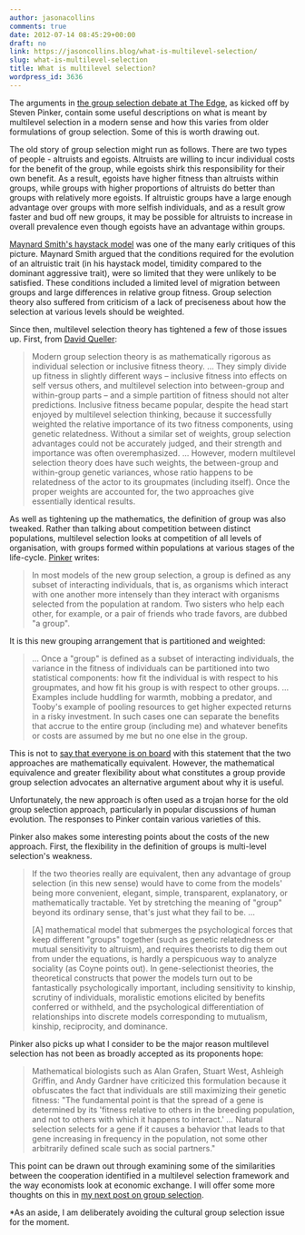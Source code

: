 ```yaml
---
author: jasonacollins
comments: true
date: 2012-07-14 08:45:29+00:00
draft: no
link: https://jasoncollins.blog/what-is-multilevel-selection/
slug: what-is-multilevel-selection
title: What is multilevel selection?
wordpress_id: 3636
---
```


The arguments in [the group selection debate at The Edge](http://edge.org/conversation/the-false-allure-of-group-selection), as kicked off by Steven Pinker, contain some useful descriptions on what is meant by multilevel selection in a modern sense and how this varies from older formulations of group selection. Some of this is worth drawing out.

The old story of group selection might run as follows. There are two types of people - altruists and egoists. Altruists are willing to incur individual costs for the benefit of the group, while egoists shirk this responsibility for their own benefit. As a result, egoists have higher fitness than altruists within groups, while groups with higher proportions of altruists do better than groups with relatively more egoists. If altruistic groups have a large enough advantage over groups with more selfish individuals, and as a result grow faster and bud off new groups, it may be possible for altruists to increase in overall prevalence even though egoists have an advantage within groups.

[Maynard Smith's haystack model](http://www.nature.com/doifinder/10.1038/2011145a0) was one of the many early critiques of this picture. Maynard Smith argued that the conditions required for the evolution of an altruistic trait (in his haystack model, timidity compared to the dominant aggressive trait), were so limited that they were unlikely to be satisfied. These conditions included a limited level of migration between groups and large differences in relative group fitness. Group selection theory also suffered from criticism of a lack of preciseness about how the selection at various levels should be weighted.

Since then, multilevel selection theory has tightened a few of those issues up. First, from [David Queller](http://edge.org/conversation/the-false-allure-of-group-selection#dq):


<blockquote>Modern group selection theory is as mathematically rigorous as individual selection or inclusive fitness theory. ... They simply divide up fitness in slightly different ways – inclusive fitness into effects on self versus others, and multilevel selection into between-group and within-group parts – and a simple partition of fitness should not alter predictions. Inclusive fitness became popular, despite the head start enjoyed by multilevel selection thinking, because it successfully weighted the relative importance of its two fitness components, using genetic relatedness. Without a similar set of weights, group selection advantages could not be accurately judged, and their strength and importance was often overemphasized. ... However, modern multilevel selection theory does have such weights, the between-group and within-group genetic variances, whose ratio happens to be relatedness of the actor to its groupmates (including itself). Once the proper weights are accounted for, the two approaches give essentially identical results.

</blockquote>

As well as tightening up the mathematics, the definition of group was also tweaked. Rather than talking about competition between distinct populations, multilevel selection looks at competition of all levels of organisation, with groups formed within populations at various stages of the life-cycle. [Pinker](http://edge.org/conversation/the-false-allure-of-group-selection#sp2) writes:


<blockquote>In most models of the new group selection, a group is defined as any subset of interacting individuals, that is, as organisms which interact with one another more intensely than they interact with organisms selected from the population at random. Two sisters who help each other, for example, or a pair of friends who trade favors, are dubbed "a group".

</blockquote>

It is this new grouping arrangement that is partitioned and weighted:


<blockquote>... Once a "group" is defined as a subset of interacting individuals, the variance in the fitness of individuals can be partitioned into two statistical components: how fit the individual is with respect to his groupmates, and how fit his group is with respect to other groups. ... Examples include huddling for warmth, mobbing a predator, and Tooby's example of pooling resources to get higher expected returns in a risky investment. In such cases one can separate the benefits that accrue to the entire group (including me) and whatever benefits or costs are assumed by me but no one else in the group.

</blockquote>

This is not to [say that everyone is on board](http://www.evolbio.mpg.de/~garcia/preprints/08.pdf) with this statement that the two approaches are mathematically equivalent. However, the mathematical equivalence and greater flexibility about what constitutes a group provide group selection advocates an alternative argument about why it is useful.

Unfortunately, the new approach is often used as a trojan horse for the old group selection approach, particularly in popular discussions of human evolution. The responses to Pinker contain various varieties of this.

Pinker also makes some interesting points about the costs of the new approach. First, the flexibility in the definition of groups is multi-level selection's weakness.


<blockquote>If the two theories really are equivalent, then any advantage of group selection (in this new sense) would have to come from the models' being more convenient, elegant, simple, transparent, explanatory, or mathematically tractable. Yet by stretching the meaning of "group" beyond its ordinary sense, that's just what they fail to be. ...

[A] mathematical model that submerges the psychological forces that keep different "groups" together (such as genetic relatedness or mutual sensitivity to altruism), and requires theorists to dig them out from under the equations, is hardly a perspicuous way to analyze sociality (as Coyne points out). In gene-selectionist theories, the theoretical constructs that power the models turn out to be fantastically psychologically important, including sensitivity to kinship, scrutiny of individuals, moralistic emotions elicited by benefits conferred or withheld, and the psychological differentiation of relationships into discrete models corresponding to mutualism, kinship, reciprocity, and dominance.

</blockquote>

Pinker also picks up what I consider to be the major reason multilevel selection has not been as broadly accepted as its proponents hope:


<blockquote>Mathematical biologists such as Alan Grafen, Stuart West, Ashleigh Griffin, and Andy Gardner have criticized this formulation because it obfuscates the fact that individuals are still maximizing their genetic fitness: "The fundamental point is that the spread of a gene is determined by its 'fitness relative to others in the breeding population, and not to others with which it happens to interact.' … Natural selection selects for a gene if it causes a behavior that leads to that gene increasing in frequency in the population, not some other arbitrarily defined scale such as social partners."

</blockquote>

This point can be drawn out through examining some of the similarities between the cooperation identified in a multilevel selection framework and the way economists look at economic exchange. I will offer some more thoughts on this in [my next post on group selection](https://jasoncollins.blog/groups-kin-and-self-interest/).

*As an aside, I am deliberately avoiding the cultural group selection issue for the moment.
